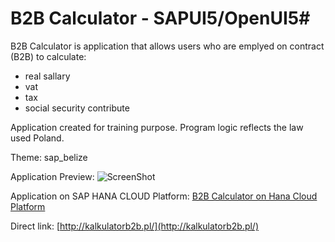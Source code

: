 # B2B Calculator - SAPUI5/OpenUI5#

B2B Calculator is application that allows users who are emplyed on contract (B2B) to calculate:

* real sallary 
* vat
* tax
* social security contribute

Application created for training purpose.
Program logic reflects the law used Poland.

Theme: sap_belize


Application Preview:
![ScreenShot](http://i.imgur.com/UnHLf7k.png)


Application on SAP HANA CLOUD Platform:
[B2B Calculator on Hana Cloud Platform](https://b2bcalculator-p1940822531trial.dispatcher.hanatrial.ondemand.com/index.html?hc_reset)

Direct link:
[http://kalkulatorb2b.pl/](http://kalkulatorb2b.pl/)


